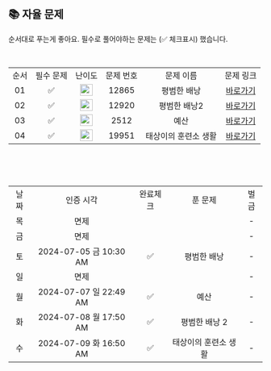 
## 📚 자율 문제

순서대로 푸는게 좋아요.
필수로 풀어야하는 문제는 (✅ 체크표시) 했습니다.

<br/>
<table>
  <tr>
    <td align="center">순서</td>
    <td align="center">필수 문제</td>
    <td align="center">난이도</td>
    <td align="center">문제 번호</td>
    <td align="center">문제 이름</td>
    <td align="center">문제 링크</td>
  </tr>
  <tr>
    <td align="center">01</td>
    <td align="center">✅</td>
    <td align="center"><img height="23px" width="25px" src="https://d2gd6pc034wcta.cloudfront.net/tier/11.svg"></td>
    <td align="center">12865</td>
    <td align="center">평범한 배낭</td>
    <td align="center"><a href="https://www.acmicpc.net/problem/12865">바로가기</a></td>
  </tr>
  <tr>
    <td align="center">02</td>
    <td align="center">✅</td>
    <td align="center"><img height="23px" width="25px" src="https://d2gd6pc034wcta.cloudfront.net/tier/17.svg"></td>
    <td align="center">12920</td>
    <td align="center">평범한 배낭2</td>
    <td align="center"><a href="https://www.acmicpc.net/problem/12920">바로가기</a></td>
  </tr>
  <tr>
    <td align="center">03</td>
    <td align="center">✅</td>
    <td align="center"><img height="23px" width="25px" src="https://d2gd6pc034wcta.cloudfront.net/tier/9.svg"></td>
    <td align="center">2512</td>
    <td align="center">예산</td>
    <td align="center"><a href="https://www.acmicpc.net/problem/2512">바로가기</a></td>
  </tr>
  <tr>
    <td align="center">04</td>
    <td align="center">✅</td>
    <td align="center"><img height="23px" width="25px" src="https://d2gd6pc034wcta.cloudfront.net/tier/11.svg"></td>
    <td align="center">19951</td>
    <td align="center">태상이의 훈련소 생활</td>
    <td align="center"><a href="https://www.acmicpc.net/problem/19951">바로가기</a></td>
  </tr>
</table>
<br/><br/>


<br>

<table>
  <tr>
    <td align="center">날짜</td>
    <td align="center">인증 시각</td>
    <td align="center">완료체크</td>
    <td align="center">푼 문제</td>
    <td align="center">벌금</td>
  </tr>
    <tr>
    <td align="center">목</td>
    <td align="center">면제</td>
    <td align="center"></td>
    <td align="center"></td>
    <td align="center">-</td>
  </tr>
  <tr>
    <td align="center">금</td>
    <td align="center">면제</td>
    <td align="center"></td>
    <td align="center"></td>
    <td align="center">-</td>
  </tr>
    <tr>
    <td align="center">토</td>
    <td align="center">2024-07-05 금 10:30 AM</td>
    <td align="center">✅</td>
    <td align="center">평범한 배낭</td>
    <td align="center">-</td>
  </tr>
  <tr>
    <td align="center">일</td>
    <td align="center">면제</td>
    <td align="center"></td>
    <td align="center"></td>
    <td align="center">-</td>
  </tr>
  <tr>
    <td align="center">월</td>
    <td align="center">2024-07-07 일 22:49 AM</td>
    <td align="center">✅</td>
    <td align="center">예산</td>
    <td align="center">-</td>
  </tr>
    <tr>
    <td align="center">화</td>
    <td align="center">2024-07-08 월 17:50 AM</td>
    <td align="center">✅</td>
    <td align="center">평범한 배낭 2</td>
    <td align="center">-</td>
  </tr>
      <tr>
    <td align="center">수</td>
    <td align="center">2024-07-09 화 16:50 AM</td>
    <td align="center">✅</td>
    <td align="center">태상이의 훈련소 생활</td>
    <td align="center">-</td>
  </tr>
</table>
